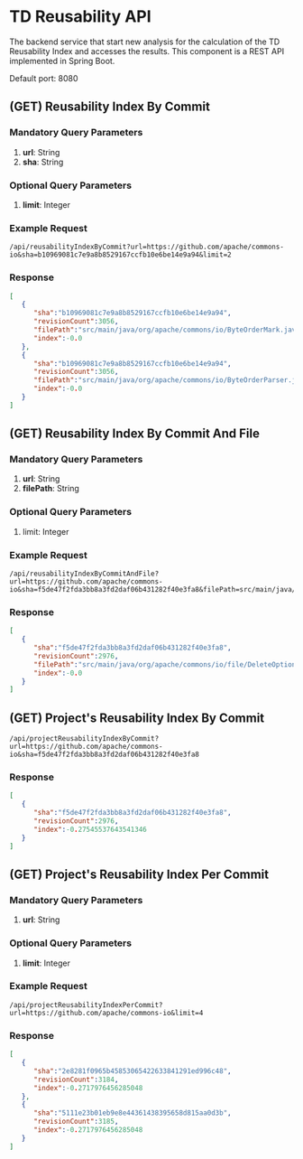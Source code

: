 # TD Reusability API

The backend service that start new analysis for the calculation of the TD Reusability Index and accesses the results. This component is a REST API implemented in Spring Boot.

<p>
Default port: 8080
</p>

## (GET) Reusability Index By Commit

### Mandatory Query Parameters

1. **url**: String
2. **sha**: String

### Optional Query Parameters

1. **limit**: Integer

### Example Request

```url
/api/reusabilityIndexByCommit?url=https://github.com/apache/commons-io&sha=b10969081c7e9a8b8529167ccfb10e6be14e9a94&limit=2
```

### Response

```json
[
   {
      "sha":"b10969081c7e9a8b8529167ccfb10e6be14e9a94",
      "revisionCount":3056,
      "filePath":"src/main/java/org/apache/commons/io/ByteOrderMark.java",
      "index":-0.0
   },
   {
      "sha":"b10969081c7e9a8b8529167ccfb10e6be14e9a94",
      "revisionCount":3056,
      "filePath":"src/main/java/org/apache/commons/io/ByteOrderParser.java",
      "index":-0.0
   }
]
```

## (GET) Reusability Index By Commit And File

### Mandatory Query Parameters

1. **url**: String
2. **filePath**: String

### Optional Query Parameters

1. limit: Integer

### Example Request

```url
/api/reusabilityIndexByCommitAndFile?url=https://github.com/apache/commons-io&sha=f5de47f2fda3bb8a3fd2daf06b431282f40e3fa8&filePath=src/main/java/org/apache/commons/io/file/DeleteOption.java
```

### Response

```json
[
   {
      "sha":"f5de47f2fda3bb8a3fd2daf06b431282f40e3fa8",
      "revisionCount":2976,
      "filePath":"src/main/java/org/apache/commons/io/file/DeleteOption.java",
      "index":-0.0
   }
]
```

## (GET) Project's Reusability Index By Commit

```url
/api/projectReusabilityIndexByCommit?url=https://github.com/apache/commons-io&sha=f5de47f2fda3bb8a3fd2daf06b431282f40e3fa8
```

### Response

```json
[
   {
      "sha":"f5de47f2fda3bb8a3fd2daf06b431282f40e3fa8",
      "revisionCount":2976,
      "index":-0.27545537643541346
   }
]
```

## (GET) Project's Reusability Index Per Commit

### Mandatory Query Parameters

1. **url**: String

### Optional Query Parameters

1. **limit**: Integer

### Example Request

```url
/api/projectReusabilityIndexPerCommit?url=https://github.com/apache/commons-io&limit=4
```

### Response

```json
[
   {
      "sha":"2e8281f0965b45853065422633841291ed996c48",
      "revisionCount":3184,
      "index":-0.2717976456285048
   },
   {
      "sha":"5111e23b01eb9e8e44361438395658d815aa0d3b",
      "revisionCount":3185,
      "index":-0.2717976456285048
   }
]
```
